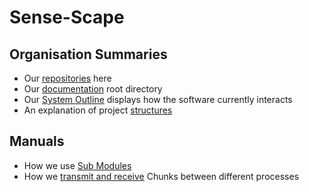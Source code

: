 # Sense-Scape

## Organisation Summaries
- Our [repositories](https://github.com/orgs/Sense-Scape/repositories) here
- Our [documentation](https://github.com/Sense-Scape/.github) root directory
- Our [System Outline](https://github.com/Sense-Scape/.github/blob/main/profile/System%20Outline.md) displays how the software currently interacts
- An explanation of project [structures](https://github.com/Sense-Scape/.github/tree/main/manuals)

## Manuals
- How we use  [Sub Modules](https://github.com/Sense-Scape/.github/blob/main/manuals/Sub%20Module%20Usage.md)
- How we [transmit and receive](https://github.com/Sense-Scape/.github/blob/main/manuals/Chunk%20Tx%20Rx.md) Chunks between different processes
